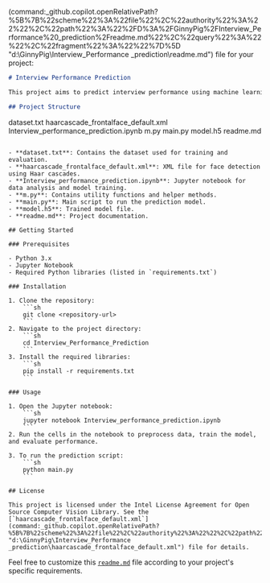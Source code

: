 (command:_github.copilot.openRelativePath?%5B%7B%22scheme%22%3A%22file%22%2C%22authority%22%3A%22%22%2C%22path%22%3A%22%2FD%3A%2FGinnyPig%2FInterview_Performance%20_prediction%2Freadme.md%22%2C%22query%22%3A%22%22%2C%22fragment%22%3A%22%22%7D%5D "d:\GinnyPig\Interview_Performance _prediction\readme.md") file for your project:

```markdown
# Interview Performance Prediction

This project aims to predict interview performance using machine learning techniques. The project includes data preprocessing, model training, and evaluation.

## Project Structure

```
dataset.txt
haarcascade_frontalface_default.xml
Interview_performance_prediction.ipynb
m.py
main.py
model.h5
readme.md
```

- **dataset.txt**: Contains the dataset used for training and evaluation.
- **haarcascade_frontalface_default.xml**: XML file for face detection using Haar cascades.
- **Interview_performance_prediction.ipynb**: Jupyter notebook for data analysis and model training.
- **m.py**: Contains utility functions and helper methods.
- **main.py**: Main script to run the prediction model.
- **model.h5**: Trained model file.
- **readme.md**: Project documentation.

## Getting Started

### Prerequisites

- Python 3.x
- Jupyter Notebook
- Required Python libraries (listed in `requirements.txt`)

### Installation

1. Clone the repository:
    ```sh
    git clone <repository-url>
    ```
2. Navigate to the project directory:
    ```sh
    cd Interview_Performance_Prediction
    ```
3. Install the required libraries:
    ```sh
    pip install -r requirements.txt
    ```

### Usage

1. Open the Jupyter notebook:
    ```sh
    jupyter notebook Interview_performance_prediction.ipynb
    ```
2. Run the cells in the notebook to preprocess data, train the model, and evaluate performance.

3. To run the prediction script:
    ```sh
    python main.py
    ```

## License

This project is licensed under the Intel License Agreement for Open Source Computer Vision Library. See the [`haarcascade_frontalface_default.xml`](command:_github.copilot.openRelativePath?%5B%7B%22scheme%22%3A%22file%22%2C%22authority%22%3A%22%22%2C%22path%22%3A%22%2FD%3A%2FGinnyPig%2FInterview_Performance%20_prediction%2Fhaarcascade_frontalface_default.xml%22%2C%22query%22%3A%22%22%2C%22fragment%22%3A%22%22%7D%5D "d:\GinnyPig\Interview_Performance _prediction\haarcascade_frontalface_default.xml") file for details.
```

Feel free to customize this [`readme.md`](command:_github.copilot.openRelativePath?%5B%7B%22scheme%22%3A%22file%22%2C%22authority%22%3A%22%22%2C%22path%22%3A%22%2FD%3A%2FGinnyPig%2FInterview_Performance%20_prediction%2Freadme.md%22%2C%22query%22%3A%22%22%2C%22fragment%22%3A%22%22%7D%5D "d:\GinnyPig\Interview_Performance _prediction\readme.md") file according to your project's specific requirements.
